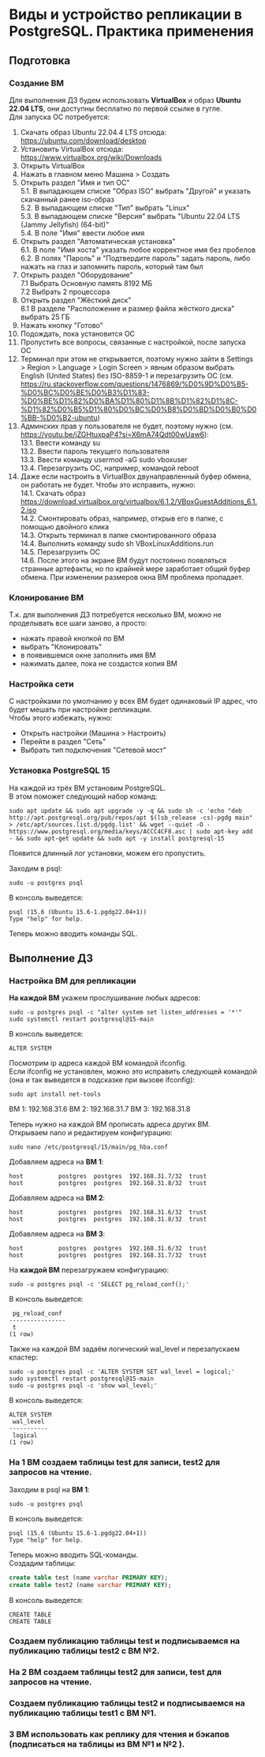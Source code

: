 # Виды и устройство репликации в PostgreSQL. Практика применения

## Подготовка

### Создание ВМ
Для выполнения ДЗ будем использовать **VirtualBox** и образ **Ubuntu 22.04 LTS**, они доступны бесплатно по первой ссылке в гугле.  
Для запуска ОС потребуется:  
1. Скачать образ Ubuntu 22.04.4 LTS отсюда: https://ubuntu.com/download/desktop  
2. Установить VirtualBox отсюда: https://www.virtualbox.org/wiki/Downloads  
3. Открыть VirtualBox  
4. Нажать в главном меню Машина > Создать  
5. Открыть раздел "Имя и тип ОС"  
5.1. В выпадающем списке "Образ ISO" выбрать "Другой" и указать скачанный ранее iso-образ  
5.2. В выпадающем списке "Тип" выбрать "Linux"  
5.3. В выпадающем списке "Версия" выбрать "Ubuntu 22.04 LTS (Jammy Jellyfish) (64-bit)"  
5.4. В поле "Имя" ввести любое имя  
6. Открыть раздел "Автоматическая установка"  
6.1. В поле "Имя хоста" указать любое корректное имя без пробелов  
6.2. В полях "Пароль" и "Подтвердите пароль" задать пароль, либо нажать на глаз и запомнить пароль, который там был  
7. Открыть раздел "Оборудование"  
7.1 Выбрать Основную память 8192 МБ  
7.2 Выбрать 2 процессора  
8. Открыть раздел "Жёсткий диск"  
8.1 В разделе "Расположение и размер файла жёсткого диска" выбрать 25 ГБ  
9. Нажать кнопку "Готово"  
10. Подождать, пока установится ОС  
11. Пропустить все вопросы, связанные с настройкой, после запуска ОС  
12. Терминал при этом не открывается, поэтому нужно зайти в Settings > Region > Language > Login Screen > явным образом выбрать English (United States) без ISO-8859-1 и перезагрузить ОС (см. https://ru.stackoverflow.com/questions/1476869/%D0%9D%D0%B5-%D0%BC%D0%BE%D0%B3%D1%83-%D0%BE%D1%82%D0%BA%D1%80%D1%8B%D1%82%D1%8C-%D1%82%D0%B5%D1%80%D0%BC%D0%B8%D0%BD%D0%B0%D0%BB-%D0%B2-ubuntu)  
13. Админских прав у пользователя не будет, поэтому нужно (см. https://youtu.be/jZGHtuxpaP4?si=X6mA74Qdt00wUaw6):  
13.1. Ввести команду su  
13.2. Ввести пароль текущего пользователя  
13.3. Ввести команду usermod -aG sudo vboxuser  
13.4. Перезагрузить ОС, например, командой reboot  
14. Даже если настроить в VirtualBox двунаправленный буфер обмена, он работать не будет. Чтобы это исправить, нужно:  
14.1. Скачать образ https://download.virtualbox.org/virtualbox/6.1.2/VBoxGuestAdditions_6.1.2.iso  
14.2. Смонтировать образ, например, открыв его в папке, с помощью двойного клика  
14.3. Открыть терминал в папке смонтированного образа  
14.4. Выполнить команду sudo sh VBoxLinuxAdditions.run  
14.5. Перезагрузить ОС  
14.6. После этого на экране ВМ будут постоянно появляться странные артефакты, но по крайней мере заработает общий буфер обмена. При изменении размеров окна ВМ проблема пропадает.

### Клонирование ВМ

Т.к. для выполнения ДЗ потребуется несколько ВМ, можно не проделывать все шаги заново, а просто:
* нажать правой кнопкой по ВМ
* выбрать "Клонировать"
* в появившемся окне заполнить имя ВМ
* нажимать далее, пока не создастся копия ВМ

### Настройка сети

С настройками по умолчанию у всех ВМ будет одинаковый IP адрес, что будет мешать при настройке репликации.  
Чтобы этого избежать, нужно:
* Открыть настройки (Машина > Настроить)
* Перейти в раздел "Сеть"
* Выбрать тип подключения "Сетевой мост"

### Установка PostgreSQL 15

На каждой из трёх ВМ установим PostgreSQL.  
В этом поможет следующий набор команд:
```
sudo apt update && sudo apt upgrade -y -q && sudo sh -c 'echo "deb http://apt.postgresql.org/pub/repos/apt $(lsb_release -cs)-pgdg main" > /etc/apt/sources.list.d/pgdg.list' && wget --quiet -O - https://www.postgresql.org/media/keys/ACCC4CF8.asc | sudo apt-key add - && sudo apt-get update && sudo apt -y install postgresql-15
```
Появится длинный лог установки, можем его пропустить.

Заходим в psql:
```
sudo -u postgres psql
```

В консоль выведется:
```
psql (15.6 (Ubuntu 15.6-1.pgdg22.04+1))
Type "help" for help.
```

Теперь можно вводить команды SQL.

## Выполнение ДЗ

### Настройка ВМ для репликации

**На каждой ВМ** укажем прослушивание любых адресов:
```
sudo -u postgres psql -c "alter system set listen_addresses = '*'"
sudo systemctl restart postgresql@15-main
```
В консоль выведется:
```
ALTER SYSTEM
```

Посмотрим ip адреса каждой ВМ командой ifconfig.  
Если ifconfig не установлен, можно это исправить следующей командой (она и так выведется в подсказке при вызове ifconfig):
```
sudo apt install net-tools
```
ВМ 1: 192.168.31.6
ВМ 2: 192.168.31.7
ВМ 3: 192.168.31.8

Теперь нужно на каждой ВМ прописать адреса других ВМ.  
Открываем nano и редактируем конфигурацию:
```
sudo nano /etc/postgresql/15/main/pg_hba.conf
```

Добавляем адреса на **ВМ 1**:
```
host          postgres  postgres  192.168.31.7/32  trust
host          postgres  postgres  192.168.31.8/32  trust
```

Добавляем адреса на **ВМ 2**:
```
host          postgres  postgres  192.168.31.6/32  trust
host          postgres  postgres  192.168.31.8/32  trust
```

Добавляем адреса на **ВМ 3**:
```
host          postgres  postgres  192.168.31.6/32  trust
host          postgres  postgres  192.168.31.7/32  trust
```

На **каждой ВМ** перезагружаем конфигурацию:
```
sudo -u postgres psql -c 'SELECT pg_reload_conf();'
```
В консоль выведется:
```
 pg_reload_conf 
----------------
 t
(1 row)
```

Также на каждой ВМ задаём логический wal_level и перезапускаем кластер:
```
sudo -u postgres psql -c 'ALTER SYSTEM SET wal_level = logical;'
sudo systemctl restart postgresql@15-main
sudo -u postgres psql -c 'show wal_level;'
```
В консоль выведется:
```
ALTER SYSTEM
 wal_level 
-----------
 logical
(1 row)
```

### На 1 ВМ создаем таблицы test для записи, test2 для запросов на чтение.

Заходим в psql на **ВМ 1**:
```
sudo -u postgres psql
```
В консоль выведется:
```
psql (15.6 (Ubuntu 15.6-1.pgdg22.04+1))
Type "help" for help.
```
Теперь можно вводить SQL-команды.  
Создадим таблицы:
```sql
create table test (name varchar PRIMARY KEY);
create table test2 (name varchar PRIMARY KEY);
```
В консоль выведется:
```
CREATE TABLE
CREATE TABLE
```

### Создаем публикацию таблицы test и подписываемся на публикацию таблицы test2 с ВМ №2.
### На 2 ВМ создаем таблицы test2 для записи, test для запросов на чтение.
### Создаем публикацию таблицы test2 и подписываемся на публикацию таблицы test1 с ВМ №1.
### 3 ВМ использовать как реплику для чтения и бэкапов (подписаться на таблицы из ВМ №1 и №2 ).
